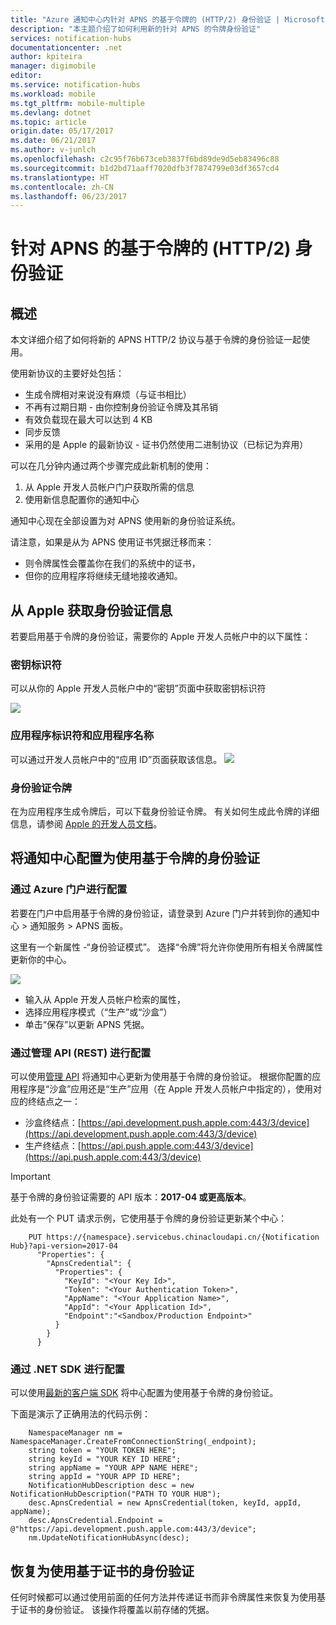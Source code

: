 ```yaml
---
title: "Azure 通知中心内针对 APNS 的基于令牌的 (HTTP/2) 身份验证 | Microsoft Docs"
description: "本主题介绍了如何利用新的针对 APNS 的令牌身份验证"
services: notification-hubs
documentationcenter: .net
author: kpiteira
manager: digimobile
editor: 
ms.service: notification-hubs
ms.workload: mobile
ms.tgt_pltfrm: mobile-multiple
ms.devlang: dotnet
ms.topic: article
origin.date: 05/17/2017
ms.date: 06/21/2017
ms.author: v-junlch
ms.openlocfilehash: c2c95f76b673ceb3837f6bd89de9d5eb83496c88
ms.sourcegitcommit: b1d2bd71aaff7020dfb3f7874799e03df3657cd4
ms.translationtype: HT
ms.contentlocale: zh-CN
ms.lasthandoff: 06/23/2017
---
```

# 针对 APNS 的基于令牌的 (HTTP/2) 身份验证
<a id="token-based-http2-authentication-for-apns" class="xliff"></a>
## 概述
<a id="overview" class="xliff"></a>
本文详细介绍了如何将新的 APNS HTTP/2 协议与基于令牌的身份验证一起使用。

使用新协议的主要好处包括：
-   生成令牌相对来说没有麻烦（与证书相比）
-   不再有过期日期 - 由你控制身份验证令牌及其吊销
-   有效负载现在最大可以达到 4 KB
- 同步反馈
-   采用的是 Apple 的最新协议 - 证书仍然使用二进制协议（已标记为弃用）

可以在几分钟内通过两个步骤完成此新机制的使用：
1.  从 Apple 开发人员帐户门户获取所需的信息
2.  使用新信息配置你的通知中心

通知中心现在全部设置为对 APNS 使用新的身份验证系统。 

请注意，如果是从为 APNS 使用证书凭据迁移而来：
- 则令牌属性会覆盖你在我们的系统中的证书，
- 但你的应用程序将继续无缝地接收通知。

## 从 Apple 获取身份验证信息
<a id="obtaining-authentication-information-from-apple" class="xliff"></a>
若要启用基于令牌的身份验证，需要你的 Apple 开发人员帐户中的以下属性：
### 密钥标识符
<a id="key-identifier" class="xliff"></a>
可以从你的 Apple 开发人员帐户中的“密钥”页面中获取密钥标识符

![](./media/notification-hubs-push-notification-http2-token-authentification/obtaining-auth-information-from-apple.png)

### 应用程序标识符和应用程序名称
<a id="application-identifier--application-name" class="xliff"></a>
可以通过开发人员帐户中的“应用 ID”页面获取该信息。 
![](./media/notification-hubs-push-notification-http2-token-authentification/app-identifier-and-app-name.png)

### 身份验证令牌
<a id="authentication-token" class="xliff"></a>
在为应用程序生成令牌后，可以下载身份验证令牌。 有关如何生成此令牌的详细信息，请参阅 [Apple 的开发人员文档](http://help.apple.com/xcode/mac/current/#/dev11b059073?sub=dev1eb5dfe65)。

## 将通知中心配置为使用基于令牌的身份验证
<a id="configuring-your-notification-hub-to-use-token-based-authentication" class="xliff"></a>
### 通过 Azure 门户进行配置
<a id="configure-via-the-azure-portal" class="xliff"></a>
若要在门户中启用基于令牌的身份验证，请登录到 Azure 门户并转到你的通知中心 > 通知服务 > APNS 面板。 

这里有一个新属性 -“身份验证模式”。 选择“令牌”将允许你使用所有相关令牌属性更新你的中心。

![](./media/notification-hubs-push-notification-http2-token-authentification/azure-portal-apns-settings.png)

- 输入从 Apple 开发人员帐户检索的属性， 
- 选择应用程序模式（“生产”或“沙盒”） 
- 单击“保存”以更新 APNS 凭据。 

### 通过管理 API (REST) 进行配置
<a id="configure-via-management-api-rest" class="xliff"></a>

可以使用[管理 API](https://msdn.microsoft.com/library/azure/dn495827.aspx) 将通知中心更新为使用基于令牌的身份验证。
根据你配置的应用程序是“沙盒”应用还是“生产”应用（在 Apple 开发人员帐户中指定的），使用对应的终结点之一：

- 沙盒终结点：[https://api.development.push.apple.com:443/3/device](https://api.development.push.apple.com:443/3/device)
- 生产终结点：[https://api.push.apple.com:443/3/device](https://api.push.apple.com:443/3/device)

> [!IMPORTANT]
> 基于令牌的身份验证需要的 API 版本：**2017-04 或更高版本**。
> 
> 

此处有一个 PUT 请求示例，它使用基于令牌的身份验证更新某个中心：


        PUT https://{namespace}.servicebus.chinacloudapi.cn/{Notification Hub}?api-version=2017-04
          "Properties": {
            "ApnsCredential": {
              "Properties": {
                "KeyId": "<Your Key Id>",
                "Token": "<Your Authentication Token>",
                "AppName": "<Your Application Name>",
                "AppId": "<Your Application Id>",
                "Endpoint":"<Sandbox/Production Endpoint>"
              }
            }
          }
        

### 通过 .NET SDK 进行配置
<a id="configure-via-the-net-sdk" class="xliff"></a>
可以使用[最新的客户端 SDK](https://www.nuget.org/packages/Microsoft.Azure.NotificationHubs/1.0.8) 将中心配置为使用基于令牌的身份验证。 

下面是演示了正确用法的代码示例：


        NamespaceManager nm = NamespaceManager.CreateFromConnectionString(_endpoint);
        string token = "YOUR TOKEN HERE";
        string keyId = "YOUR KEY ID HERE";
        string appName = "YOUR APP NAME HERE";
        string appId = "YOUR APP ID HERE";
        NotificationHubDescription desc = new NotificationHubDescription("PATH TO YOUR HUB");
        desc.ApnsCredential = new ApnsCredential(token, keyId, appId, appName);
        desc.ApnsCredential.Endpoint = @"https://api.development.push.apple.com:443/3/device";
        nm.UpdateNotificationHubAsync(desc);

## 恢复为使用基于证书的身份验证
<a id="reverting-to-using-certificate-based-authentication" class="xliff"></a>
任何时候都可以通过使用前面的任何方法并传递证书而非令牌属性来恢复为使用基于证书的身份验证。 该操作将覆盖以前存储的凭据。

